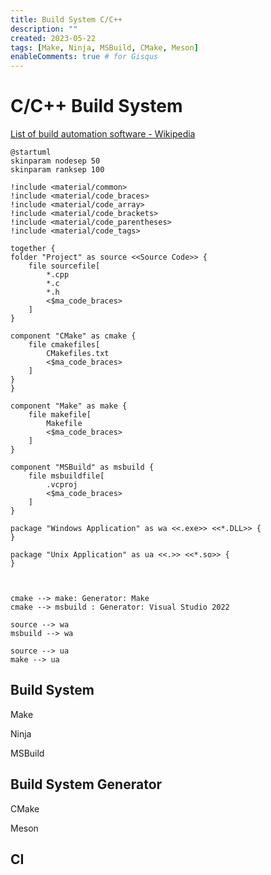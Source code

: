 ```yaml
---
title: Build System C/C++
description: ""
created: 2023-05-22
tags: [Make, Ninja, MSBuild, CMake, Meson]
enableComments: true # for Gisqus
---
```


# C/C++ Build System

[List of build automation software - Wikipedia](https://en.wikipedia.org/wiki/List_of_build_automation_software)

```plantuml
@startuml
skinparam nodesep 50
skinparam ranksep 100

!include <material/common>
!include <material/code_braces>
!include <material/code_array>
!include <material/code_brackets>
!include <material/code_parentheses>
!include <material/code_tags>

together {
folder "Project" as source <<Source Code>> {
    file sourcefile[
        *.cpp
        *.c
        *.h
        <$ma_code_braces>
    ]
}

component "CMake" as cmake {
    file cmakefiles[
        CMakefiles.txt
        <$ma_code_braces>
    ]
}
}

component "Make" as make {
    file makefile[
        Makefile
        <$ma_code_braces>
    ]
}

component "MSBuild" as msbuild {
    file msbuildfile[
        .vcproj
        <$ma_code_braces>
    ]
}

package "Windows Application" as wa <<.exe>> <<*.DLL>> {
}

package "Unix Application" as ua <<.>> <<*.so>> {
}



cmake --> make: Generator: Make
cmake --> msbuild : Generator: Visual Studio 2022

source --> wa
msbuild --> wa

source --> ua
make --> ua
```

## Build System

Make

Ninja

MSBuild

## Build System Generator

CMake

Meson

## CI